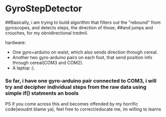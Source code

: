 # GyroStepDetector

##Basically, i am trying to build algorithm that filters out the "rebound" from gyroscopes, and detects steps, the direction of those,
##and jumps and crouches, for my obnidirectional tredmil.

hardware:

* One gyro+arduino on waist, which also sends direction through cereal.
* Another two gyro-arduino pairs on each foot, that send position info through cereal(COM3 and COM2).
* A laptop :).

### So far, i have one gyro-arduino pair connected to COM3, i will try and decipher individual steps from the raw data using simple if() statments an bools

PS if you come across this and becomes offended by my horrific code(woudnt blame ya), feel free to correct/educate me, im willing to learns